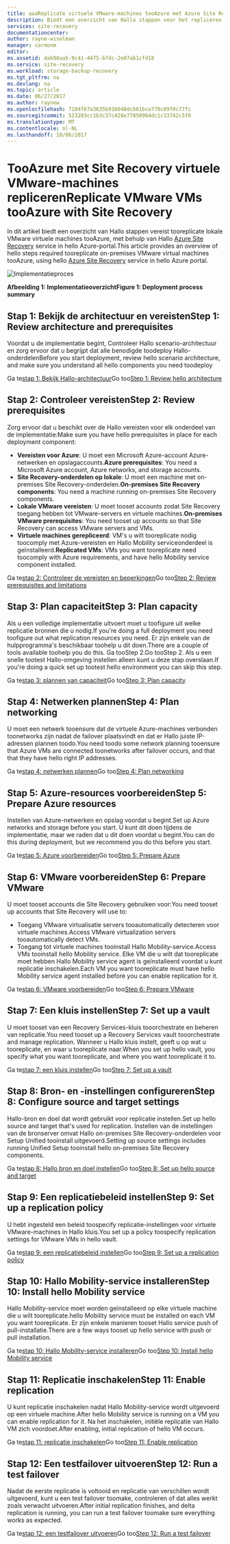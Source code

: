 ```yaml
---
title: aaaReplicate virtuele VMware-machines tooAzure met Azure Site Recovery | Microsoft Docs
description: Biedt een overzicht van Hallo stappen voor het repliceren van de werkbelasting op virtuele VMware-machines tooAzure
services: site-recovery
documentationcenter: 
author: rayne-wiselman
manager: carmonm
editor: 
ms.assetid: dab98aa5-9c41-4475-b7dc-2e07ab1cfd18
ms.service: site-recovery
ms.workload: storage-backup-recovery
ms.tgt_pltfrm: na
ms.devlang: na
ms.topic: article
ms.date: 06/27/2017
ms.author: raynew
ms.openlocfilehash: 7104f67a3635b916048dcb61bca770c89f0c77fc
ms.sourcegitcommit: 523283cc1b3c37c428e77850964dc1c33742c5f0
ms.translationtype: MT
ms.contentlocale: nl-NL
ms.lasthandoff: 10/06/2017
---
```

# <a name="replicate-vmware-vms-tooazure-with-site-recovery"></a><span data-ttu-id="bb9e6-103">TooAzure met Site Recovery virtuele VMware-machines repliceren</span><span class="sxs-lookup"><span data-stu-id="bb9e6-103">Replicate VMware VMs tooAzure with Site Recovery</span></span>

<span data-ttu-id="bb9e6-104">In dit artikel biedt een overzicht van Hallo stappen vereist tooreplicate lokale VMware virtuele machines tooAzure, met behulp van Hallo [Azure Site Recovery](site-recovery-overview.md) service in hello Azure-portal.</span><span class="sxs-lookup"><span data-stu-id="bb9e6-104">This article provides an overview of hello steps required tooreplicate on-premises VMware virtual machines tooAzure, using hello [Azure Site Recovery](site-recovery-overview.md) service in hello Azure portal.</span></span>


![Implementatieproces](./media/vmware-walkthrough-overview/vmware-to-azure-process.png)

<span data-ttu-id="bb9e6-106">**Afbeelding 1: Implementatieoverzicht**</span><span class="sxs-lookup"><span data-stu-id="bb9e6-106">**Figure 1: Deployment process summary**</span></span>

## <a name="step-1-review-architecture-and-prerequisites"></a><span data-ttu-id="bb9e6-107">Stap 1: Bekijk de architectuur en vereisten</span><span class="sxs-lookup"><span data-stu-id="bb9e6-107">Step 1: Review architecture and prerequisites</span></span>

<span data-ttu-id="bb9e6-108">Voordat u de implementatie begint, Controleer Hallo scenario-architectuur en zorg ervoor dat u begrijpt dat alle benodigde toodeploy Hallo-onderdelen</span><span class="sxs-lookup"><span data-stu-id="bb9e6-108">Before you start deployment, review hello scenario architecture, and make sure you understand all hello components you need toodeploy</span></span>

<span data-ttu-id="bb9e6-109">Ga te[stap 1: Bekijk Hallo-architectuur](vmware-walkthrough-architecture.md)</span><span class="sxs-lookup"><span data-stu-id="bb9e6-109">Go too[Step 1: Review hello architecture](vmware-walkthrough-architecture.md)</span></span>


## <a name="step-2-review-prerequisites"></a><span data-ttu-id="bb9e6-110">Stap 2: Controleer vereisten</span><span class="sxs-lookup"><span data-stu-id="bb9e6-110">Step 2: Review prerequisites</span></span>

<span data-ttu-id="bb9e6-111">Zorg ervoor dat u beschikt over de Hallo vereisten voor elk onderdeel van de implementatie:</span><span class="sxs-lookup"><span data-stu-id="bb9e6-111">Make sure you have hello prerequisites in place for each deployment component:</span></span>

- <span data-ttu-id="bb9e6-112">**Vereisten voor Azure**: U moet een Microsoft Azure-account Azure-netwerken en opslagaccounts.</span><span class="sxs-lookup"><span data-stu-id="bb9e6-112">**Azure prerequisites**: You need a Microsoft Azure account, Azure networks, and storage accounts.</span></span>
- <span data-ttu-id="bb9e6-113">**Site Recovery-onderdelen op lokale**: U moet een machine met on-premises Site Recovery-onderdelen.</span><span class="sxs-lookup"><span data-stu-id="bb9e6-113">**On-premises Site Recovery components**: You need a machine running on-premises Site Recovery components.</span></span>
- <span data-ttu-id="bb9e6-114">**Lokale VMware vereisten**: U moet tooset accounts zodat Site Recovery toegang hebben tot VMware-servers en virtuele machines.</span><span class="sxs-lookup"><span data-stu-id="bb9e6-114">**On-premises VMware prerequisites**: You need tooset up accounts so that Site Recovery can access VMware servers and VMs.</span></span>
- <span data-ttu-id="bb9e6-115">**Virtuele machines gerepliceerd**: VM's u wilt tooreplicate nodig toocomply met Azure-vereisten en Hallo Mobility serviceonderdeel is geïnstalleerd.</span><span class="sxs-lookup"><span data-stu-id="bb9e6-115">**Replicated VMs**: VMs you want tooreplicate need toocomply with Azure requirements, and have hello Mobility service component installed.</span></span>

<span data-ttu-id="bb9e6-116">Ga te[stap 2: Controleer de vereisten en beperkingen](vmware-walkthrough-prerequisites.md)</span><span class="sxs-lookup"><span data-stu-id="bb9e6-116">Go too[Step 2: Review prerequisites and limitations](vmware-walkthrough-prerequisites.md)</span></span>

## <a name="step-3-plan-capacity"></a><span data-ttu-id="bb9e6-117">Stap 3: Plan capaciteit</span><span class="sxs-lookup"><span data-stu-id="bb9e6-117">Step 3: Plan capacity</span></span>

<span data-ttu-id="bb9e6-118">Als u een volledige implementatie uitvoert moet u toofigure uit welke replicatie bronnen die u nodig.</span><span class="sxs-lookup"><span data-stu-id="bb9e6-118">If you're doing a full deployment you need toofigure out what replication resources you need.</span></span> <span data-ttu-id="bb9e6-119">Er zijn enkele van de hulpprogramma's beschikbaar toohelp u dit doen.</span><span class="sxs-lookup"><span data-stu-id="bb9e6-119">There are a couple of tools available toohelp you do this.</span></span> <span data-ttu-id="bb9e6-120">Ga tooStep 2.</span><span class="sxs-lookup"><span data-stu-id="bb9e6-120">Go tooStep 2.</span></span> <span data-ttu-id="bb9e6-121">Als u een snelle tootest Hallo-omgeving instellen alleen kunt u deze stap overslaan.</span><span class="sxs-lookup"><span data-stu-id="bb9e6-121">If you're doing a quick set up tootest hello environment you can skip this step.</span></span>

<span data-ttu-id="bb9e6-122">Ga te[stap 3: plannen van capaciteit](vmware-walkthrough-capacity.md)</span><span class="sxs-lookup"><span data-stu-id="bb9e6-122">Go too[Step 3: Plan capacity](vmware-walkthrough-capacity.md)</span></span>

## <a name="step-4-plan-networking"></a><span data-ttu-id="bb9e6-123">Stap 4: Netwerken plannen</span><span class="sxs-lookup"><span data-stu-id="bb9e6-123">Step 4: Plan networking</span></span>

<span data-ttu-id="bb9e6-124">U moet een netwerk tooensure dat de virtuele Azure-machines verbonden toonetworks zijn nadat de failover plaatsvindt en dat er Hallo juiste IP-adressen plannen toodo.</span><span class="sxs-lookup"><span data-stu-id="bb9e6-124">You need toodo some network planning tooensure that Azure VMs are connected toonetworks after failover occurs, and  that that they have hello right IP addresses.</span></span>

<span data-ttu-id="bb9e6-125">Ga te[stap 4: netwerken plannen](vmware-walkthrough-network.md)</span><span class="sxs-lookup"><span data-stu-id="bb9e6-125">Go too[Step 4: Plan networking](vmware-walkthrough-network.md)</span></span>

##  <a name="step-5-prepare-azure-resources"></a><span data-ttu-id="bb9e6-126">Stap 5: Azure-resources voorbereiden</span><span class="sxs-lookup"><span data-stu-id="bb9e6-126">Step 5: Prepare Azure resources</span></span>

<span data-ttu-id="bb9e6-127">Instellen van Azure-netwerken en opslag voordat u begint.</span><span class="sxs-lookup"><span data-stu-id="bb9e6-127">Set up Azure networks and storage before you start.</span></span> <span data-ttu-id="bb9e6-128">U kunt dit doen tijdens de implementatie, maar we raden dat u dit doen voordat u begint.</span><span class="sxs-lookup"><span data-stu-id="bb9e6-128">You can do this during deployment, but we recommend you do this before you start.</span></span>

<span data-ttu-id="bb9e6-129">Ga te[stap 5: Azure voorbereiden](vmware-walkthrough-prepare-azure.md)</span><span class="sxs-lookup"><span data-stu-id="bb9e6-129">Go too[Step 5: Prepare Azure](vmware-walkthrough-prepare-azure.md)</span></span>


## <a name="step-6-prepare-vmware"></a><span data-ttu-id="bb9e6-130">Stap 6: VMware voorbereiden</span><span class="sxs-lookup"><span data-stu-id="bb9e6-130">Step 6: Prepare VMware</span></span>

<span data-ttu-id="bb9e6-131">U moet tooset accounts die Site Recovery gebruiken voor:</span><span class="sxs-lookup"><span data-stu-id="bb9e6-131">You need tooset up accounts that Site Recovery will use to:</span></span>

- <span data-ttu-id="bb9e6-132">Toegang VMware virtualisatie servers tooautomatically detecteren voor virtuele machines.</span><span class="sxs-lookup"><span data-stu-id="bb9e6-132">Access VMware virtualization servers tooautomatically detect VMs.</span></span>
- <span data-ttu-id="bb9e6-133">Toegang tot virtuele machines tooinstall Hallo Mobility-service.</span><span class="sxs-lookup"><span data-stu-id="bb9e6-133">Access VMs tooinstall hello Mobility service.</span></span> <span data-ttu-id="bb9e6-134">Elke VM die u wilt dat tooreplicate moet hebben Hallo Mobility service agent is geïnstalleerd voordat u kunt replicatie inschakelen.</span><span class="sxs-lookup"><span data-stu-id="bb9e6-134">Each VM you want tooreplicate must have hello Mobility service agent installed before you can enable replication for it.</span></span>

<span data-ttu-id="bb9e6-135">Ga te[stap 6: VMware voorbereiden](vmware-walkthrough-prepare-vmware.md)</span><span class="sxs-lookup"><span data-stu-id="bb9e6-135">Go too[Step 6: Prepare VMware](vmware-walkthrough-prepare-vmware.md)</span></span>

## <a name="step-7-set-up-a-vault"></a><span data-ttu-id="bb9e6-136">Stap 7: Een kluis instellen</span><span class="sxs-lookup"><span data-stu-id="bb9e6-136">Step 7: Set up a vault</span></span>

<span data-ttu-id="bb9e6-137">U moet tooset van een Recovery Services-kluis tooorchestrate en beheren van replicatie.</span><span class="sxs-lookup"><span data-stu-id="bb9e6-137">You need tooset up a Recovery Services vault tooorchestrate and manage replication.</span></span> <span data-ttu-id="bb9e6-138">Wanneer u Hallo kluis instelt, geeft u op wat u tooreplicate, en waar u tooreplicate naar.</span><span class="sxs-lookup"><span data-stu-id="bb9e6-138">When you set up hello vault, you specify what you want tooreplicate, and where you want tooreplicate it to.</span></span>

<span data-ttu-id="bb9e6-139">Ga te[stap 7: een kluis instellen](vmware-walkthrough-create-vault.md)</span><span class="sxs-lookup"><span data-stu-id="bb9e6-139">Go too[Step 7: Set up a vault](vmware-walkthrough-create-vault.md)</span></span>

## <a name="step-8-configure-source-and-target-settings"></a><span data-ttu-id="bb9e6-140">Stap 8: Bron- en -instellingen configureren</span><span class="sxs-lookup"><span data-stu-id="bb9e6-140">Step 8: Configure source and target settings</span></span>

<span data-ttu-id="bb9e6-141">Hallo-bron en doel dat wordt gebruikt voor replicatie instellen.</span><span class="sxs-lookup"><span data-stu-id="bb9e6-141">Set up hello source and target that's used for replication.</span></span> <span data-ttu-id="bb9e6-142">Instellen van de instellingen van de bronserver omvat Hallo on-premises Site Recovery-onderdelen voor Setup Unified tooinstall uitgevoerd.</span><span class="sxs-lookup"><span data-stu-id="bb9e6-142">Setting up source settings includes running Unified Setup tooinstall hello on-premises Site Recovery components.</span></span>

<span data-ttu-id="bb9e6-143">Ga te[stap 8: Hallo bron en doel instellen](vmware-walkthrough-source-target.md)</span><span class="sxs-lookup"><span data-stu-id="bb9e6-143">Go too[Step 8: Set up hello source and target](vmware-walkthrough-source-target.md)</span></span>

## <a name="step-9-set-up-a-replication-policy"></a><span data-ttu-id="bb9e6-144">Stap 9: Een replicatiebeleid instellen</span><span class="sxs-lookup"><span data-stu-id="bb9e6-144">Step 9: Set up a replication policy</span></span>

<span data-ttu-id="bb9e6-145">U hebt ingesteld een beleid toospecify replicatie-instellingen voor virtuele VMware-machines in Hallo kluis.</span><span class="sxs-lookup"><span data-stu-id="bb9e6-145">You set up a policy toospecify replication settings for VMware VMs in hello vault.</span></span>

<span data-ttu-id="bb9e6-146">Ga te[stap 9: een replicatiebeleid instellen](vmware-walkthrough-replication.md)</span><span class="sxs-lookup"><span data-stu-id="bb9e6-146">Go too[Step 9: Set up a replication policy](vmware-walkthrough-replication.md)</span></span>

## <a name="step-10-install-hello-mobility-service"></a><span data-ttu-id="bb9e6-147">Stap 10: Hallo Mobility-service installeren</span><span class="sxs-lookup"><span data-stu-id="bb9e6-147">Step 10: Install hello Mobility service</span></span>

<span data-ttu-id="bb9e6-148">Hallo Mobility-service moet worden geïnstalleerd op elke virtuele machine die u wilt tooreplicate.</span><span class="sxs-lookup"><span data-stu-id="bb9e6-148">hello Mobility service must be installed on each VM you want tooreplicate.</span></span> <span data-ttu-id="bb9e6-149">Er zijn enkele manieren tooset Hallo service push of pull-installatie.</span><span class="sxs-lookup"><span data-stu-id="bb9e6-149">There are a few ways tooset up hello service with push or pull installation.</span></span>

<span data-ttu-id="bb9e6-150">Ga te[stap 10: Hallo Mobility-service installeren](vmware-walkthrough-install-mobility.md)</span><span class="sxs-lookup"><span data-stu-id="bb9e6-150">Go too[Step 10: Install hello Mobility service](vmware-walkthrough-install-mobility.md)</span></span>

## <a name="step-11-enable-replication"></a><span data-ttu-id="bb9e6-151">Stap 11: Replicatie inschakelen</span><span class="sxs-lookup"><span data-stu-id="bb9e6-151">Step 11: Enable replication</span></span>

<span data-ttu-id="bb9e6-152">U kunt replicatie inschakelen nadat Hallo Mobility-service wordt uitgevoerd op een virtuele machine.</span><span class="sxs-lookup"><span data-stu-id="bb9e6-152">After hello Mobility service is running on a VM you can enable replication for it.</span></span> <span data-ttu-id="bb9e6-153">Na het inschakelen, initiële replicatie van Hallo VM zich voordoet.</span><span class="sxs-lookup"><span data-stu-id="bb9e6-153">After enabling, initial replication of hello VM occurs.</span></span>

<span data-ttu-id="bb9e6-154">Ga te[stap 11: replicatie inschakelen](vmware-walkthrough-enable-replication.md)</span><span class="sxs-lookup"><span data-stu-id="bb9e6-154">Go too[Step 11: Enable replication](vmware-walkthrough-enable-replication.md)</span></span>

## <a name="step-12-run-a-test-failover"></a><span data-ttu-id="bb9e6-155">Stap 12: Een testfailover uitvoeren</span><span class="sxs-lookup"><span data-stu-id="bb9e6-155">Step 12: Run a test failover</span></span>

<span data-ttu-id="bb9e6-156">Nadat de eerste replicatie is voltooid en replicatie van verschillen wordt uitgevoerd, kunt u een test failover toomake, controleren of dat alles werkt zoals verwacht uitvoeren.</span><span class="sxs-lookup"><span data-stu-id="bb9e6-156">After initial replication finishes, and delta replication is running, you can run a test failover toomake sure everything works as expected.</span></span>

<span data-ttu-id="bb9e6-157">Ga te[stap 12: een testfailover uitvoeren](vmware-walkthrough-test-failover.md)</span><span class="sxs-lookup"><span data-stu-id="bb9e6-157">Go too[Step 12: Run a test failover](vmware-walkthrough-test-failover.md)</span></span>
